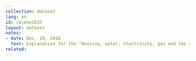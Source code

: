 ```yaml
---
collection: dataset
lang: en
id: cbiehe1635
layout: dataset
notes: 
- date: Dec. 20, 2016
  text: Explanation for the "Housing, water, electricity, gas and the rest of the fuel" - Ownership housing for households with personal (predominantly owner), the service is free, and the estimated rental value of housing accommodation has been added to the total amount. 
related:
---
```

